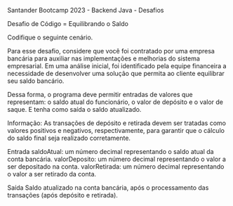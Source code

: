 Santander Bootcamp 2023 - Backend Java - Desafios 

Desafio de Código = Equilibrando o Saldo

Codifique o seguinte cenário.

Para esse desafio, considere que você foi contratado por uma empresa bancária para auxiliar nas implementações e melhorias do sistema empresarial. Em uma análise inicial, foi identificado pela equipe financeira a necessidade de desenvolver uma solução que permita ao cliente equilibrar seu saldo bancário.

 Dessa forma, o programa deve permitir entradas de valores que representam: o saldo atual do funcionário, o valor de depósito e o valor de saque. E tenha como saída o saldo atualizado.

Informação: As transações de depósito e retirada devem ser tratadas como valores positivos e negativos, respectivamente, para garantir que o cálculo do saldo final seja realizado corretamente.

Entrada
saldoAtual: um número decimal representando o saldo atual da conta bancária.
valorDeposito: um número decimal representando o valor a ser depositado na conta.
valorRetirada: um número decimal representando o valor a ser retirado da conta.

Saída
 Saldo atualizado na conta bancária, após o processamento das transações (após depósito e retirada).
